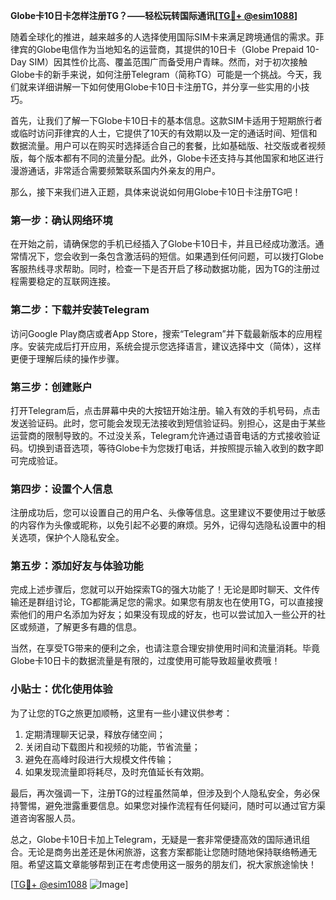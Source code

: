 **Globe卡10日卡怎样注册TG？——轻松玩转国际通讯[[TG💪+ @esim1088](https://t.me/s/esim1088)]**

随着全球化的推进，越来越多的人选择使用国际SIM卡来满足跨境通信的需求。菲律宾的Globe电信作为当地知名的运营商，其提供的10日卡（Globe Prepaid 10-Day SIM）因其性价比高、覆盖范围广而备受用户青睐。然而，对于初次接触Globe卡的新手来说，如何注册Telegram（简称TG）可能是一个挑战。今天，我们就来详细讲解一下如何使用Globe卡10日卡注册TG，并分享一些实用的小技巧。

首先，让我们了解一下Globe卡10日卡的基本信息。这款SIM卡适用于短期旅行者或临时访问菲律宾的人士，它提供了10天的有效期以及一定的通话时间、短信和数据流量。用户可以在购买时选择适合自己的套餐，比如基础版、社交版或者视频版，每个版本都有不同的流量分配。此外，Globe卡还支持与其他国家和地区进行漫游通话，非常适合需要频繁联系国内外亲友的用户。

那么，接下来我们进入正题，具体来说说如何用Globe卡10日卡注册TG吧！

### **第一步：确认网络环境**
在开始之前，请确保您的手机已经插入了Globe卡10日卡，并且已经成功激活。通常情况下，您会收到一条包含激活码的短信。如果遇到任何问题，可以拨打Globe客服热线寻求帮助。同时，检查一下是否开启了移动数据功能，因为TG的注册过程需要稳定的互联网连接。

### **第二步：下载并安装Telegram**
访问Google Play商店或者App Store，搜索“Telegram”并下载最新版本的应用程序。安装完成后打开应用，系统会提示您选择语言，建议选择中文（简体），这样更便于理解后续的操作步骤。

### **第三步：创建账户**
打开Telegram后，点击屏幕中央的大按钮开始注册。输入有效的手机号码，点击发送验证码。此时，您可能会发现无法接收到短信验证码。别担心，这是由于某些运营商的限制导致的。不过没关系，Telegram允许通过语音电话的方式接收验证码。切换到语音选项，等待Globe卡为您拨打电话，并按照提示输入收到的数字即可完成验证。

### **第四步：设置个人信息**
注册成功后，您可以设置自己的用户名、头像等信息。这里建议不要使用过于敏感的内容作为头像或昵称，以免引起不必要的麻烦。另外，记得勾选隐私设置中的相关选项，保护个人隐私安全。

### **第五步：添加好友与体验功能**
完成上述步骤后，您就可以开始探索TG的强大功能了！无论是即时聊天、文件传输还是群组讨论，TG都能满足您的需求。如果您有朋友也在使用TG，可以直接搜索他们的用户名添加为好友；如果没有现成的好友，也可以尝试加入一些公开的社区或频道，了解更多有趣的信息。

当然，在享受TG带来的便利之余，也请注意合理安排使用时间和流量消耗。毕竟Globe卡10日卡的数据流量是有限的，过度使用可能导致超量收费哦！

### **小贴士：优化使用体验**
为了让您的TG之旅更加顺畅，这里有一些小建议供参考：
1. 定期清理聊天记录，释放存储空间；
2. 关闭自动下载图片和视频的功能，节省流量；
3. 避免在高峰时段进行大规模文件传输；
4. 如果发现流量即将耗尽，及时充值延长有效期。

最后，再次强调一下，注册TG的过程虽然简单，但涉及到个人隐私安全，务必保持警惕，避免泄露重要信息。如果您对操作流程有任何疑问，随时可以通过官方渠道咨询客服人员。

总之，Globe卡10日卡加上Telegram，无疑是一套非常便捷高效的国际通讯组合。无论是商务出差还是休闲旅游，这套方案都能让您随时随地保持联络畅通无阻。希望这篇文章能够帮到正在考虑使用这一服务的朋友们，祝大家旅途愉快！

[[TG💪+ @esim1088](https://t.me/s/esim1088) ![Image](https://i.postimg.cc/4NQfJmqS/Snipaste-2025-05-13-00-14-12.png)]
